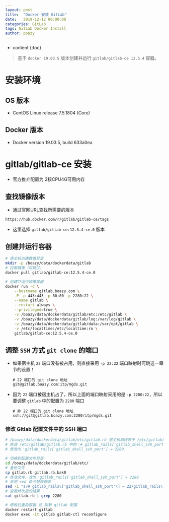 ```yaml
---
layout: post
title:  "Docker 安装 GitLab"
date:   2019-12-12 00:00:00
categories: GitLab
tags: GitLab Docker Install
author: poazy
---
```


* content
{:toc}
> 基于 `docker 19.03.5` 版本创建并运行 `gitlab/gitlab-ce 12.5.4` 容器。



# 安装环境

## OS 版本

* CentOS Linux release 7.5.1804 (Core)

## Docker 版本

* Docker version 19.03.5, build 633a0ea



# gitlab/gitlab-ce 安装

* 官方推介配置为 2核CPU4G可用内存

## 查找镜像版本

* 通过官网URL查找所需要的版本

```
https://hub.docker.com/r/gitlab/gitlab-ce/tags
```

* 这里选择 `gitlab/gitlab-ce:12.5.4-ce.0` 版本

##  创建并运行容器

```bash
# 宿主机创建数据目录
mkdir -p /boazy/data/dockerdata/gitlab
# 拉取镜像（可跳过）
docker pull gitlab/gitlab-ce:12.5.4-ce.0

# 创建并运行镜像容器
docker run -d \
    --hostname gitlab.boazy.com \
    -P -p 443:443 -p 80:80 -p 2280:22 \
    --name gitlab \
    --restart always \
    --privileged=true \
    -v /boazy/data/dockerdata/gitlab/etc:/etc/gitlab \
    -v /boazy/data/dockerdata/gitlab/log:/var/log/gitlab \
    -v /boazy/data/dockerdata/gitlab/data:/var/opt/gitlab \
    -v /etc/localtime:/etc/localtime:ro \
    gitlab/gitlab-ce:12.5.4-ce.0
```

## 调整 `SSH` 方式 `git clone` 的端口

* 如果宿主机 `22` 端口没有被占用，则直接采用 `-p 22:22` 端口映射时可跳这一章节的设置！

  ```url
  # 22 端口的 git clone 地址
  git@gitlab.boazy.com:itp/mgds.git
  ```

* 因为 `22` 端口被宿主机占了，所以上面的端口映射采用的是 `-p 2280:22`，所以要调整 `gitlab` 中的配置为 `2280` 端口

  ```url
  # 非 22 端口的 git clone 地址
  ssh://git@gitlab.boazy.com:2280/itp/mgds.git
  ```

### 修改 Gitlab 配置文件中的 SSH 端口

```bash
# /boazy/data/dockerdata/gitlab/etc/gitlab.rb 宿主机路径等于 /etc/gitlab/gitlab.rb
# 修改 /etc/gitlab/gitlab.rb 中的：# gitlab_rails['gitlab_shell_ssh_port'] = 22
# 修改为：gitlab_rails['gitlab_shell_ssh_port'] = 2280

# 切换到配置文件目录
cd /boazy/data/dockerdata/gitlab/etc/
# 备份文件
cp gitlab.rb gitlab.rb.bak0
# 修改文件，改为：gitlab_rails['gitlab_shell_ssh_port'] = 2280
# 采用 sed 命令替换修改
sed -i "s/# gitlab_rails\['gitlab_shell_ssh_port'\] = 22/gitlab_rails\['gitlab_shell_ssh_port'\] = 2280/g" gitlab.rb
# 查看修改后的结果
cat gitlab.rb | grep 2280

# 修改后重启容器 或 刷新 gitlab 配置
docker restart gitlab
docker exec -it gitlab gitlab-ctl reconfigure
```

